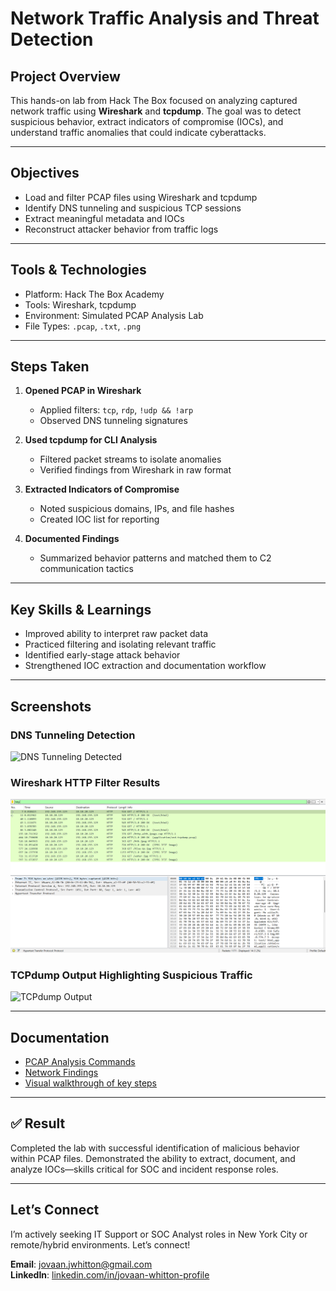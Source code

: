 # Network Traffic Analysis and Threat Detection

## Project Overview
This hands-on lab from Hack The Box focused on analyzing captured network traffic using **Wireshark** and **tcpdump**. The goal was to detect suspicious behavior, extract indicators of compromise (IOCs), and understand traffic anomalies that could indicate cyberattacks.

---

## Objectives
- Load and filter PCAP files using Wireshark and tcpdump
- Identify DNS tunneling and suspicious TCP sessions
- Extract meaningful metadata and IOCs
- Reconstruct attacker behavior from traffic logs

---

## Tools & Technologies
- Platform: Hack The Box Academy
- Tools: Wireshark, tcpdump
- Environment: Simulated PCAP Analysis Lab
- File Types: `.pcap`, `.txt`, `.png`

---

## Steps Taken

1. **Opened PCAP in Wireshark**
   - Applied filters: `tcp`, `rdp`, `!udp && !arp`
   - Observed DNS tunneling signatures

2. **Used tcpdump for CLI Analysis**
   - Filtered packet streams to isolate anomalies
   - Verified findings from Wireshark in raw format

3. **Extracted Indicators of Compromise**
   - Noted suspicious domains, IPs, and file hashes
   - Created IOC list for reporting

4. **Documented Findings**
   - Summarized behavior patterns and matched them to C2 communication tactics

---

## Key Skills & Learnings
- Improved ability to interpret raw packet data
- Practiced filtering and isolating relevant traffic
- Identified early-stage attack behavior
- Strengthened IOC extraction and documentation workflow

---

## Screenshots
### DNS Tunneling Detection
![DNS Tunneling Detected](screenshots/dns-tunnel-detected.png)
### Wireshark HTTP Filter Results
![Wireshark HTTP Filter](screenshots/wireshark-http.png)
### TCPdump Output Highlighting Suspicious Traffic
![TCPdump Output](screenshots/tcpdump-suspicious.png)

---

## Documentation
- [PCAP Analysis Commands](docs/)
- [Network Findings](network-findings.md)
- [Visual walkthrough of key steps](screenshots/)

---

## ✅ Result
Completed the lab with successful identification of malicious behavior within PCAP files. Demonstrated the ability to extract, document, and analyze IOCs—skills critical for SOC and incident response roles.

---

## Let’s Connect
I’m actively seeking IT Support or SOC Analyst roles in New York City or remote/hybrid environments. Let’s connect!

**Email**: jovaan.jwhitton@gmail.com  
**LinkedIn**: [linkedin.com/in/jovaan-whitton-profile](https://linkedin.com/in/jovaan-whitton-profile)

